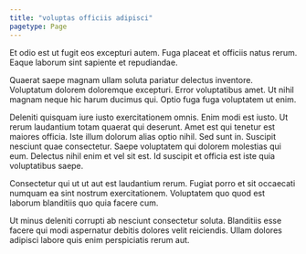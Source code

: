 ```yaml
---
title: "voluptas officiis adipisci"
pagetype: Page
---
```

Et odio est ut fugit eos excepturi autem. Fuga placeat et officiis natus rerum. Eaque laborum sint sapiente et repudiandae.

Quaerat saepe magnam ullam soluta pariatur delectus inventore. Voluptatum dolorem doloremque excepturi. Error voluptatibus amet. Ut nihil magnam neque hic harum ducimus qui. Optio fuga fuga voluptatem ut enim.

Deleniti quisquam iure iusto exercitationem omnis. Enim modi est iusto. Ut rerum laudantium totam quaerat qui deserunt. Amet est qui tenetur est maiores officia.
Iste illum dolorum alias optio nihil. Sed sunt in. Suscipit nesciunt quae consectetur. Saepe voluptatem qui dolorem molestias qui eum. Delectus nihil enim et vel sit est. Id suscipit et officia est iste quia voluptatibus saepe.

Consectetur qui ut ut aut est laudantium rerum. Fugiat porro et sit occaecati numquam ea sint nostrum exercitationem. Voluptatem quo quod est laborum blanditiis quo quia facere cum.

Ut minus deleniti corrupti ab nesciunt consectetur soluta. Blanditiis esse facere qui modi aspernatur debitis dolores velit reiciendis. Ullam dolores adipisci labore quis enim perspiciatis rerum aut.
